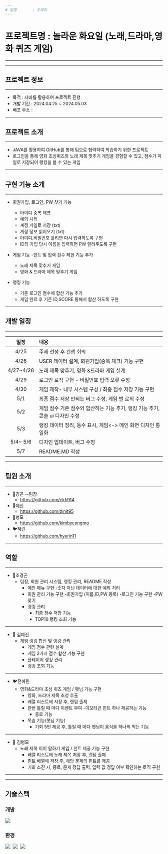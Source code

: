 ```yaml
---
# 팀명       : 도레미
---
```

# 프로젝트명 : 놀라운 화요일 (노래,드라마,영화 퀴즈 게임)
---
---
## 프로젝트 정보
---
- 목적 : 자바를 활용하여 프로젝트 진행
- 개발 기간 : 2024.04.25 ~ 2024.05.03
- 배포 주소 :

---

## 프로젝트 소개
---
- JAVA를 활용하여 GitHub를 통해 팀으로 협력하여 학습하기 위한 프로젝트
- 로그인을 통해 영화 초성퀴즈와 노래 제목 맞추기 게임을 경험할 수 있고, 점수가 파일로 저장되어
  랭킹을 볼 수 있는 게임



---
## 구현 기능 소개
---
- 회원가입, 로그인, PW 찾기 기능  
  - 아이디 중복 체크  
  - 예외 처리  
  - 계정 파일로 저장 (txt)  
  - 계정 정보 읽어오기 (txt)
  - 아이디,비밀번호 틀리면 다시 입력하도록 구현
  - ID의 가입 당시 이름을 입력하면 PW 알려주도록 구현
  
- 게임 기능
  -힌트 및 입력 횟수 제한 기능 추가
  - 노래 제목 맞추기 게임
  - 영화 & 드라마 제목 맞추기 게임
- 랭킹 기능
   - 기존 로그인 점수에 합산 기능 추가
   - 게임 완료 후 기존 ID,SCORE 통해서 합산 하도록 구현

---
## 개발 일정
---
일정|내용|
|:------:|:---|
|4/25|주제 선정 후 컨셉 회의|
|4/26|USER 데이터 설계, 회원가입(중복 체크) 기능 구현|
|4/27~4/28| 노래 제목 맞추기, 영화 &드라마 게임 설계|
|4/29|로그인 로직 구현 - 비밀번호 입력 오류 수정|
|4/30|게임 제작- 내부 시스템 구성 / 최종 점수 저장 기능 구현|
|5/1|최종 점수 저장 안되는 버그 수정, 게임 별 로직 수정|
|5/2|게임 점수 기존 점수와 합산하는 기능 추가, 랭킹 기능 추가, 콘솔 ui 디자인 수정|
|5/3|랭킹 데이터 정리, 등수 표시, 게임<-> 메인 화면 디자인 통일화|
|5/4~ 5/6|디자인 업데이트, 버그 수정|
|5/7|README.MD 작성|


---
## 팀원 소개
---
- 🦉경곤 --팀장
  - https://github.com/ckk914
- 🐠예진
  - https://github.com/zinit95
- 🐻병모
  - https://github.com/kimbyeongmo
- 🐦혜린
  - https://github.com/hyerin11

--- 

## 역할 
---
- 🦉조경곤
  - 팀장, 회원 관리 시스템, 랭킹 관리, README 작성
     - 메인 메뉴 구현
       -숫자 아닌 데이터에 대한 예외 처리
     - 회원 관리 기능 구현
       -회원가입 (이름,ID,PW 등록)
       -로그인 기능 구현
       -PW 찾기
    - 랭킹 관리
       - 최종 점수 저장 기능
       - TOP10 랭킹 조회 기능
---
- 🐠 김예진
   - 게임 랭킹 합산 및 랭킹 관리
     - 게임 점수 관련 설계
     - 게임 2가지 점수 합산 기능 구현
     - 플레이어 랭킹 관리
     - 랭킹 조회 기능
---
- 🐦전혜린
   - 영화&드라마 초성 퀴즈 게임 / 햇님 기능 구현
     - 영화, 드라마 제목 초성 추출
     - 배열 리스트에 저장 후, 랜덤 출제
     - 한번 틀릴 때 마다 이벤트 부여
       -이모티콘 힌트 하나 제공하는 기능
       - 종료 기능
     - 목숨 기능(햇님 기능)
       - 기회 5번 제공 후, 틀릴 때 마다 햇님이 음식을 하나씩 먹는 기능
---
- 🐻 김병모
   - 노래 제목 이어 말하기 게임 / 힌트 제공 기능 구현
     - 배열 리스트에 노래 제목 저장 후, 랜덤 출제
     - 힌트 배열에 저장 후, 해당 문제의 힌트를 제공
     - 기회 소진 시, 종료, 문제 정답 출력, 입력 값 정답 여부 확인하는 로직 구현
    
---

       
     

---

## 기술스택
### 개발
<div>
<img src="https://img.shields.io/badge/java-%23ED8B00.svg?style=for-the-badge&logo=openjdk&logoColor=white" />&nbsp
</div>

### 환경
<div>
  <img src="https://img.shields.io/badge/IntelliJIDEA-000000.svg?style=for-the-badge&logo=intellij-idea&logoColor=white" />&nbsp
  <img src="https://img.shields.io/badge/git-007396.svg?style=for-the-badge&logo=git&logoColor=white" />&nbsp
  <img src="https://img.shields.io/badge/github-181717.svg?style=for-the-badge&logo=github&logoColor=white" />&nbsp
  
</div>

